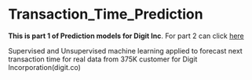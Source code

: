 # Transaction_Time_Prediction

**This is part 1 of Prediction models for Digit Inc**. For part 2 can click [here](https://github.com/ahassanzadeh/Transaction_Value_Prediction)

Supervised and Unsupervised machine learning applied to forecast next transaction time for real data from 375K customer for Digit Incorporation(digit.co)

